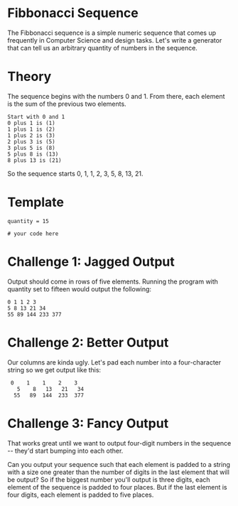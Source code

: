 # Fibbonacci Sequence

The Fibbonacci sequence is a simple numeric sequence that comes up frequently in Computer Science and design tasks. Let's write a generator that can tell us an arbitrary quantity of numbers in the sequence.

# Theory

The sequence begins with the numbers 0 and 1. From there, each element is the sum of the previous two elements.

```
Start with 0 and 1
0 plus 1 is (1)
1 plus 1 is (2)
1 plus 2 is (3)
2 plus 3 is (5)
3 plus 5 is (8)
5 plus 8 is (13)
8 plus 13 is (21)
```

So the sequence starts 0, 1, 1, 2, 3, 5, 8, 13, 21.

# Template

```
quantity = 15

# your code here
```

# Challenge 1: Jagged Output

Output should come in rows of five elements. Running the program with quantity set to fifteen would output the following:

```
0 1 1 2 3
5 8 13 21 34
55 89 144 233 377
```

# Challenge 2: Better Output

Our columns are kinda ugly. Let's pad each number into a four-character string so we get output like this:

```
 0    1    1    2    3
   5    8   13   21   34
  55   89  144  233  377
```

# Challenge 3: Fancy Output

That works great until we want to output four-digit numbers in the sequence -- they'd start bumping into each other.

Can you output your sequence such that each element is padded to a string with a size one greater than the number of digits in the last element that will be output? So if the biggest number you'll output is three digits, each element of the sequence is padded to four places. But if the last element is four digits, each element is padded to five places.
